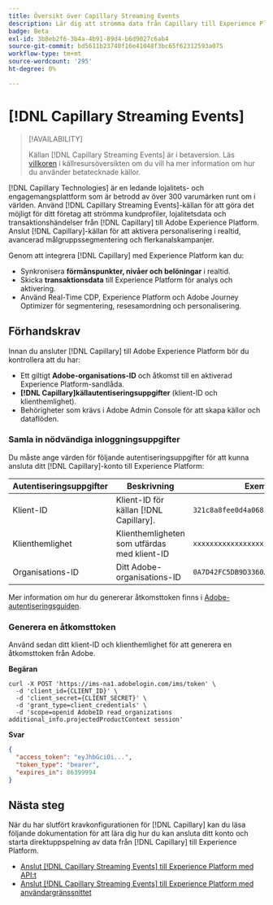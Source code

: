 ```yaml
---
title: Översikt över Capillary Streaming Events
description: Lär dig att strömma data från Capillary till Experience Platform.
badge: Beta
exl-id: 3b8eb2f6-3b4a-4b91-89d4-b6d9027c6ab4
source-git-commit: bd5611b23740f16e41048f3bc65f62312593a075
workflow-type: tm+mt
source-wordcount: '295'
ht-degree: 0%

---
```


# [!DNL Capillary Streaming Events]

>[!AVAILABILITY]
>
>Källan [!DNL Capillary Streaming Events] är i betaversion. Läs [villkoren](../../home.md#terms-and-conditions) i källresursöversikten om du vill ha mer information om hur du använder betatecknade källor.

[!DNL Capillary Technologies] är en ledande lojalitets- och engagemangsplattform som är betrodd av över 300 varumärken runt om i världen. Använd [!DNL Capillary Streaming Events]-källan för att göra det möjligt för ditt företag att strömma kundprofiler, lojalitetsdata och transaktionshändelser från [!DNL Capillary] till Adobe Experience Platform. Anslut [!DNL Capillary]-källan för att aktivera personalisering i realtid, avancerad målgruppssegmentering och flerkanalskampanjer.

Genom att integrera [!DNL Capillary] med Experience Platform kan du:

* Synkronisera **förmånspunkter, nivåer och belöningar** i realtid.
* Skicka **transaktionsdata** till Experience Platform för analys och aktivering.
* Använd Real-Time CDP, Experience Platform och Adobe Journey Optimizer för segmentering, resesamordning och personalisering.

## Förhandskrav

Innan du ansluter [!DNL Capillary] till Adobe Experience Platform bör du kontrollera att du har:

* Ett giltigt **Adobe-organisations-ID** och åtkomst till en aktiverad Experience Platform-sandlåda.
* **[!DNL Capillary]källautentiseringsuppgifter** (klient-ID och klienthemlighet).
* Behörigheter som krävs i Adobe Admin Console för att skapa källor och dataflöden.

### Samla in nödvändiga inloggningsuppgifter

Du måste ange värden för följande autentiseringsuppgifter för att kunna ansluta ditt [!DNL Capillary]-konto till Experience Platform:

| Autentiseringsuppgifter | Beskrivning | Exempel |
| --- | --- | --- |
| Klient-ID | Klient-ID för källan [!DNL Capillary]. | `321c8a8fee0d4a06838d46f9d3109e8a` |
| Klienthemlighet | Klienthemligheten som utfärdas med klient-ID | `xxxxxxxxxxxxxxxxxx` |
| Organisations-ID | Ditt Adobe-organisations-ID | `0A7D42FC5DB9D3360A495FD3@AdobeOrg` |

Mer information om hur du genererar åtkomsttoken finns i [Adobe-autentiseringsguiden](https://developer.adobe.com/developer-console/docs/guides/authentication/).

### Generera en åtkomsttoken

Använd sedan ditt klient-ID och klienthemlighet för att generera en åtkomsttoken från Adobe.

**Begäran**

```shell
curl -X POST 'https://ims-na1.adobelogin.com/ims/token' \
  -d 'client_id={CLIENT_ID}' \
  -d 'client_secret={CLIENT_SECRET}' \
  -d 'grant_type=client_credentials' \
  -d 'scope=openid AdobeID read_organizations additional_info.projectedProductContext session'
```

**Svar**

```json
{
  "access_token": "eyJhbGciOi...",
  "token_type": "bearer",
  "expires_in": 86399994
}
```

## Nästa steg

När du har slutfört kravkonfigurationen för [!DNL Capillary] kan du läsa följande dokumentation för att lära dig hur du kan ansluta ditt konto och starta direktuppspelning av data från [!DNL Capillary] till Experience Platform.

* [Anslut [!DNL Capillary Streaming Events] till Experience Platform med API:t](../../tutorials/api/create/loyalty/capillary.md)
* [Anslut [!DNL Capillary Streaming Events] till Experience Platform med användargränssnittet](../../tutorials/ui/create/loyalty/capillary.md)
